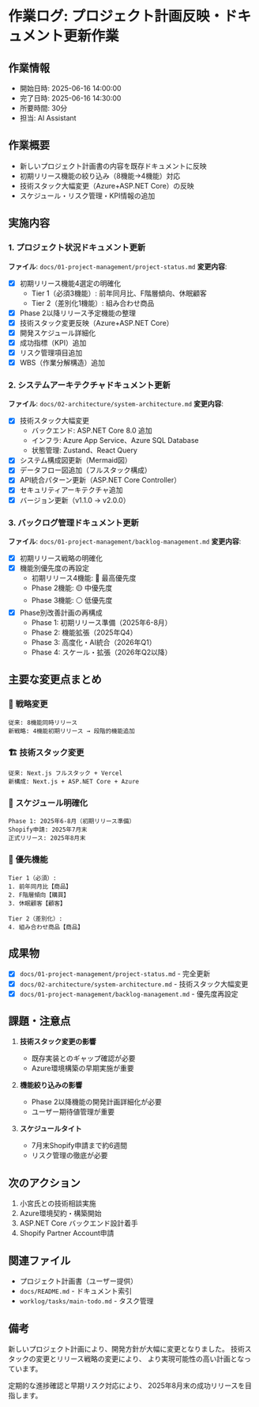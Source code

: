 # 作業ログ: プロジェクト計画反映・ドキュメント更新作業

## 作業情報
- 開始日時: 2025-06-16 14:00:00
- 完了日時: 2025-06-16 14:30:00
- 所要時間: 30分
- 担当: AI Assistant

## 作業概要
- 新しいプロジェクト計画書の内容を既存ドキュメントに反映
- 初期リリース機能の絞り込み（8機能→4機能）対応
- 技術スタック大幅変更（Azure+ASP.NET Core）の反映
- スケジュール・リスク管理・KPI情報の追加

## 実施内容

### 1. プロジェクト状況ドキュメント更新
**ファイル**: `docs/01-project-management/project-status.md`
**変更内容**:
- [x] 初期リリース機能4選定の明確化
  - Tier 1（必須3機能）: 前年同月比、F階層傾向、休眠顧客
  - Tier 2（差別化1機能）: 組み合わせ商品
- [x] Phase 2以降リリース予定機能の整理
- [x] 技術スタック変更反映（Azure+ASP.NET Core）
- [x] 開発スケジュール詳細化
- [x] 成功指標（KPI）追加
- [x] リスク管理項目追加
- [x] WBS（作業分解構造）追加

### 2. システムアーキテクチャドキュメント更新
**ファイル**: `docs/02-architecture/system-architecture.md`
**変更内容**:
- [x] 技術スタック大幅変更
  - バックエンド: ASP.NET Core 8.0 追加
  - インフラ: Azure App Service、Azure SQL Database
  - 状態管理: Zustand、React Query
- [x] システム構成図更新（Mermaid図）
- [x] データフロー図追加（フルスタック構成）
- [x] API統合パターン更新（ASP.NET Core Controller）
- [x] セキュリティアーキテクチャ追加
- [x] バージョン更新（v1.1.0 → v2.0.0）

### 3. バックログ管理ドキュメント更新
**ファイル**: `docs/01-project-management/backlog-management.md`
**変更内容**:
- [x] 初期リリース戦略の明確化
- [x] 機能別優先度の再設定
  - 初期リリース4機能: 🔴 最高優先度
  - Phase 2機能: 🟡 中優先度
  - Phase 3機能: ⚪ 低優先度
- [x] Phase別改善計画の再構成
  - Phase 1: 初期リリース準備（2025年6-8月）
  - Phase 2: 機能拡張（2025年Q4）
  - Phase 3: 高度化・AI統合（2026年Q1）
  - Phase 4: スケール・拡張（2026年Q2以降）

## 主要な変更点まとめ

### 🎯 **戦略変更**
```
従来: 8機能同時リリース
新戦略: 4機能初期リリース → 段階的機能追加
```

### 🏗️ **技術スタック変更**
```
従来: Next.js フルスタック + Vercel
新構成: Next.js + ASP.NET Core + Azure
```

### 📅 **スケジュール明確化**
```
Phase 1: 2025年6-8月（初期リリース準備）
Shopify申請: 2025年7月末
正式リリース: 2025年8月末
```

### 🎯 **優先機能**
```
Tier 1（必須）:
1. 前年同月比【商品】
2. F階層傾向【購買】
3. 休眠顧客【顧客】

Tier 2（差別化）:
4. 組み合わせ商品【商品】
```

## 成果物
- [x] `docs/01-project-management/project-status.md` - 完全更新
- [x] `docs/02-architecture/system-architecture.md` - 技術スタック大幅変更
- [x] `docs/01-project-management/backlog-management.md` - 優先度再設定

## 課題・注意点
1. **技術スタック変更の影響**
   - 既存実装とのギャップ確認が必要
   - Azure環境構築の早期実施が重要

2. **機能絞り込みの影響**
   - Phase 2以降機能の開発計画詳細化が必要
   - ユーザー期待値管理が重要

3. **スケジュールタイト**
   - 7月末Shopify申請まで約6週間
   - リスク管理の徹底が必要

## 次のアクション
1. 小宮氏との技術相談実施
2. Azure環境契約・構築開始
3. ASP.NET Core バックエンド設計着手
4. Shopify Partner Account申請

## 関連ファイル
- プロジェクト計画書（ユーザー提供）
- `docs/README.md` - ドキュメント索引
- `worklog/tasks/main-todo.md` - タスク管理

## 備考
新しいプロジェクト計画により、開発方針が大幅に変更となりました。
技術スタックの変更とリリース戦略の変更により、
より実現可能性の高い計画となっています。

定期的な進捗確認と早期リスク対応により、
2025年8月末の成功リリースを目指します。 